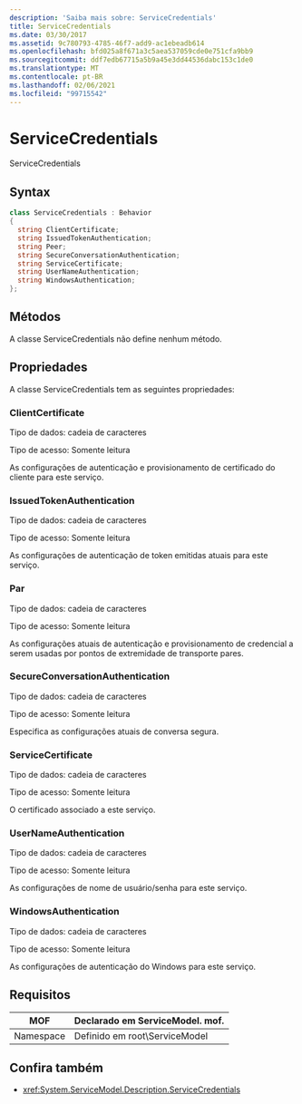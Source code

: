 ```yaml
---
description: 'Saiba mais sobre: ServiceCredentials'
title: ServiceCredentials
ms.date: 03/30/2017
ms.assetid: 9c780793-4785-46f7-add9-ac1ebeadb614
ms.openlocfilehash: bfd025a8f671a3c5aea537059cde0e751cfa9bb9
ms.sourcegitcommit: ddf7edb67715a5b9a45e3dd44536dabc153c1de0
ms.translationtype: MT
ms.contentlocale: pt-BR
ms.lasthandoff: 02/06/2021
ms.locfileid: "99715542"
---
```

# <a name="servicecredentials"></a>ServiceCredentials

ServiceCredentials  
  
## <a name="syntax"></a>Syntax  
  
```csharp
class ServiceCredentials : Behavior  
{  
  string ClientCertificate;  
  string IssuedTokenAuthentication;  
  string Peer;  
  string SecureConversationAuthentication;  
  string ServiceCertificate;  
  string UserNameAuthentication;  
  string WindowsAuthentication;  
};  
```  
  
## <a name="methods"></a>Métodos  

 A classe ServiceCredentials não define nenhum método.  
  
## <a name="properties"></a>Propriedades  

 A classe ServiceCredentials tem as seguintes propriedades:  
  
### <a name="clientcertificate"></a>ClientCertificate  

 Tipo de dados: cadeia de caracteres  
  
 Tipo de acesso: Somente leitura  
  
 As configurações de autenticação e provisionamento de certificado do cliente para este serviço.  
  
### <a name="issuedtokenauthentication"></a>IssuedTokenAuthentication  

 Tipo de dados: cadeia de caracteres  
  
 Tipo de acesso: Somente leitura  
  
 As configurações de autenticação de token emitidas atuais para este serviço.  
  
### <a name="peer"></a>Par  

 Tipo de dados: cadeia de caracteres  
  
 Tipo de acesso: Somente leitura  
  
 As configurações atuais de autenticação e provisionamento de credencial a serem usadas por pontos de extremidade de transporte pares.  
  
### <a name="secureconversationauthentication"></a>SecureConversationAuthentication  

 Tipo de dados: cadeia de caracteres  
  
 Tipo de acesso: Somente leitura  
  
 Especifica as configurações atuais de conversa segura.  
  
### <a name="servicecertificate"></a>ServiceCertificate  

 Tipo de dados: cadeia de caracteres  
  
 Tipo de acesso: Somente leitura  
  
 O certificado associado a este serviço.  
  
### <a name="usernameauthentication"></a>UserNameAuthentication  

 Tipo de dados: cadeia de caracteres  
  
 Tipo de acesso: Somente leitura  
  
 As configurações de nome de usuário/senha para este serviço.  
  
### <a name="windowsauthentication"></a>WindowsAuthentication  

 Tipo de dados: cadeia de caracteres  
  
 Tipo de acesso: Somente leitura  
  
 As configurações de autenticação do Windows para este serviço.  
  
## <a name="requirements"></a>Requisitos  
  
|MOF|Declarado em ServiceModel. mof.|  
|---------|-----------------------------------|  
|Namespace|Definido em root\ServiceModel|  
  
## <a name="see-also"></a>Confira também

- <xref:System.ServiceModel.Description.ServiceCredentials>
